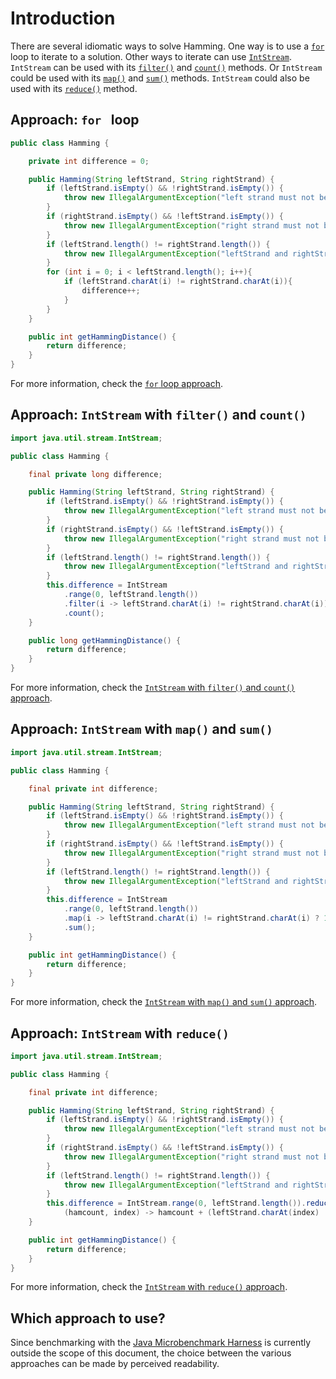 # Introduction

There are several idiomatic ways to solve Hamming.
One way is to use a [`for`][for] loop to iterate to a solution.
Other ways to iterate can use [`IntStream`][intstream].
`IntStream` can be used with its [`filter()`][filter] and [`count()`][count] methods.
Or `IntStream` could be used with its [`map()`][map] and [`sum()`][sum] methods.
`IntStream` could also be used with its [`reduce()`][reduce] method.

## Approach: `for ` loop

```java
public class Hamming {

    private int difference = 0;

    public Hamming(String leftStrand, String rightStrand) {
        if (leftStrand.isEmpty() && !rightStrand.isEmpty()) {
            throw new IllegalArgumentException("left strand must not be empty.");
        }
        if (rightStrand.isEmpty() && !leftStrand.isEmpty()) {
            throw new IllegalArgumentException("right strand must not be empty.");
        }
        if (leftStrand.length() != rightStrand.length()) {
            throw new IllegalArgumentException("leftStrand and rightStrand must be of equal length.");
        }
        for (int i = 0; i < leftStrand.length(); i++){
            if (leftStrand.charAt(i) != rightStrand.charAt(i)){
                difference++;
            }
        }
    }

    public int getHammingDistance() {
        return difference;
    }
}
```

For more information, check the [`for` loop approach][approach-for-loop].

## Approach: `IntStream` with `filter()` and `count()`

```java
import java.util.stream.IntStream;

public class Hamming {

    final private long difference;

    public Hamming(String leftStrand, String rightStrand) {
        if (leftStrand.isEmpty() && !rightStrand.isEmpty()) {
            throw new IllegalArgumentException("left strand must not be empty.");
        }
        if (rightStrand.isEmpty() && !leftStrand.isEmpty()) {
            throw new IllegalArgumentException("right strand must not be empty.");
        }
        if (leftStrand.length() != rightStrand.length()) {
            throw new IllegalArgumentException("leftStrand and rightStrand must be of equal length.");
        }
        this.difference = IntStream
            .range(0, leftStrand.length())
            .filter(i -> leftStrand.charAt(i) != rightStrand.charAt(i))
            .count();
    }

    public long getHammingDistance() {
        return difference;
    }
}
```

For more information, check the [`IntStream` with `filter()` and `count()` approach][approach-intstream-filter-count].

## Approach: `IntStream` with `map()` and `sum()`

```java
import java.util.stream.IntStream;

public class Hamming {

    final private int difference;

    public Hamming(String leftStrand, String rightStrand) {
        if (leftStrand.isEmpty() && !rightStrand.isEmpty()) {
            throw new IllegalArgumentException("left strand must not be empty.");
        }
        if (rightStrand.isEmpty() && !leftStrand.isEmpty()) {
            throw new IllegalArgumentException("right strand must not be empty.");
        }
        if (leftStrand.length() != rightStrand.length()) {
            throw new IllegalArgumentException("leftStrand and rightStrand must be of equal length.");
        }
        this.difference = IntStream
            .range(0, leftStrand.length())
            .map(i -> leftStrand.charAt(i) != rightStrand.charAt(i) ? 1 : 0)
            .sum();
    }

    public int getHammingDistance() {
        return difference;
    }
}
```

For more information, check the [`IntStream` with `map()` and `sum()` approach][approach-intstream-map-sum].

## Approach: `IntStream` with `reduce()`

```java
import java.util.stream.IntStream;

public class Hamming {

    final private int difference;

    public Hamming(String leftStrand, String rightStrand) {
        if (leftStrand.isEmpty() && !rightStrand.isEmpty()) {
            throw new IllegalArgumentException("left strand must not be empty.");
        }
        if (rightStrand.isEmpty() && !leftStrand.isEmpty()) {
            throw new IllegalArgumentException("right strand must not be empty.");
        }
        if (leftStrand.length() != rightStrand.length()) {
            throw new IllegalArgumentException("leftStrand and rightStrand must be of equal length.");
        }
        this.difference = IntStream.range(0, leftStrand.length()).reduce(0,
            (hamcount, index) -> hamcount + (leftStrand.charAt(index) != rightStrand.charAt(index) ? 1 : 0));
    }

    public int getHammingDistance() {
        return difference;
    }
}
```

For more information, check the [`IntStream` with `reduce()` approach][approach-intstream-reduce].

## Which approach to use?

Since benchmarking with the [Java Microbenchmark Harness][jmh] is currently outside the scope of this document,
the choice between the various approaches can be made by perceived readability.

[for]: https://docs.oracle.com/javase/tutorial/java/nutsandbolts/for.html
[intstream]: https://docs.oracle.com/javase/8/docs/api/java/util/stream/IntStream.html
[filter]: https://docs.oracle.com/javase/8/docs/api/java/util/stream/IntStream.html#filter-java.util.function.IntPredicate-
[count]: https://docs.oracle.com/javase/8/docs/api/java/util/stream/IntStream.html#count--
[map]: https://docs.oracle.com/javase/8/docs/api/java/util/stream/IntStream.html#map-java.util.function.IntUnaryOperator-
[sum]: https://docs.oracle.com/javase/8/docs/api/java/util/stream/IntStream.html#sum--
[reduce]: https://docs.oracle.com/javase/8/docs/api/java/util/stream/IntStream.html#reduce-int-java.util.function.IntBinaryOperator-
[approach-for-loop]:  https://exercism.org/tracks/java/exercises/hamming/approaches/for-loop
[approach-intstream-filter-count]:  https://exercism.org/tracks/java/exercises/hamming/approaches/intstream-filter-count
[approach-intstream-map-sum]:  https://exercism.org/tracks/java/exercises/hamming/approaches/intstream-map-sum
[approach-intstream-reduce]:  https://exercism.org/tracks/java/exercises/hamming/approaches/intstream-reduce
[jmh]: https://github.com/openjdk/jmh
